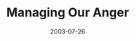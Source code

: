 ---
layout: message
category: message
series: "Letter From a Revolutionary"
title: "Managing Our Anger"
date: 2003-07-26
message_id: 213
---
